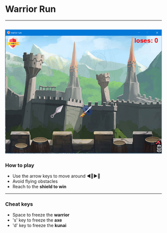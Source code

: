 # Warrior Run
---
![warrior run](https://github.com/amj203/warrior_run_python/blob/master/WR.png?raw=true)
---
### How to play
* Use the arrow keys to move around ◀🔼▶🔽
* Avoid flying obstacles
* Reach to the **shield to win**
---
### Cheat keys
* Space to freeze the **warrior**
* 's' key to freeze the **axe**
* 'd' key to freeze the **kunai**
